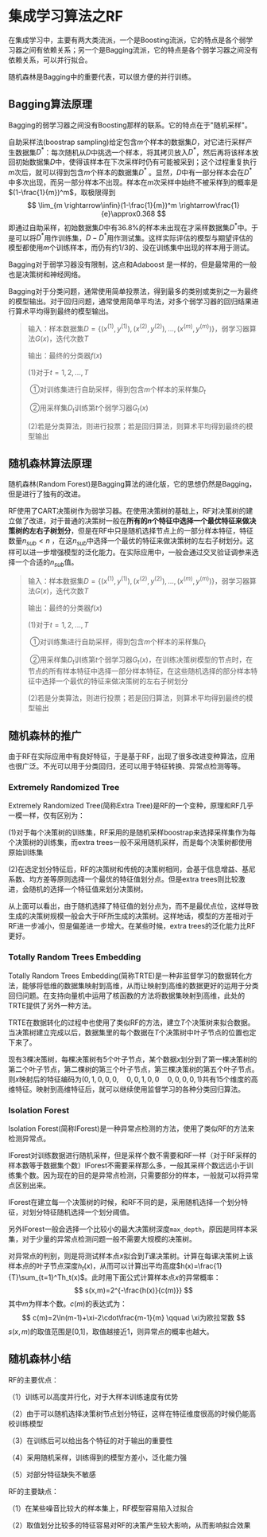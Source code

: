 # 集成学习算法之RF

在集成学习中，主要有两大类流派，一个是Boosting流派，它的特点是各个弱学习器之间有依赖关系；另一个是Bagging流派，它的特点是各个弱学习器之间没有依赖关系，可以并行拟合。

随机森林是Bagging中的重要代表，可以很方便的并行训练。





## Bagging算法原理

Bagging的弱学习器之间没有Boosting那样的联系。它的特点在于"随机采样"。

自助采样法(boostrap sampling)给定包含$m$个样本的数据集$D$，对它进行采样产生数据集$D^*$：每次随机从$D$中挑选一个样本，将其拷贝放入$D^*$，然后再将该样本放回初始数据集$D$中，使得该样本在下次采样时仍有可能被采到；这个过程重复执行$m$次后，就可以得到包含$m$个样本的数据集$D^*$ 。显然，$D$中有一部分样本会在$D^*$中多次出现，而另一部分样本不出现。样本在$m$次采样中始终不被采样到的概率是$(1-\frac{1}{m})^m$，取极限得到
$$
\lim_{m \rightarrow\infin}(1-\frac{1}{m})^m \rightarrow\frac{1}{e}\approx0.368
$$
即通过自助采样，初始数据集$D$中有$36.8\%$的样本未出现在才采样数据集$D^*$中。于是可以将$D^*$用作训练集，$D-D^*$用作测试集。这样实际评估的模型与期望评估的模型都使用$m$个训练样本，而仍有约$1/3$的、没在训练集中出现的样本用于测试。

Bagging对于弱学习器没有限制，这点和Adaboost 是一样的，但是最常用的一般也是决策树和神经网络。

Bagging对于分类问题，通常使用简单投票法，得到最多的类别或类别之一为最终的模型输出。对于回归问题，通常使用简单平均法，对多个弱学习器的回归结果进行算术平均得到最终的模型输出。

> 输入：样本数据集$D=\{(x^{(1)},y^{(1)}),(x^{(2)},y^{(2)}),...,(x^{(m)},y^{(m)}) \}$，弱学习器算法$G(x)$，迭代次数$T$
>
> 输出：最终的分类器$f(x)$
>
> (1)对于$t=1,2,...,T$
>
> ​	①对训练集进行自助采样，得到包含$m$个样本的采样集$D_t$
>
> ​	②用采样集$D_t$训练第$t$个弱学习器$G_t(x)$
>
> (2)若是分类算法，则进行投票；若是回归算法，则算术平均得到最终的模型输出





## 随机森林算法原理

随机森林(Random Forest)是Bagging算法的进化版，它的思想仍然是Bagging，但是进行了独有的改进。

RF使用了CART决策树作为弱学习器。在使用决策树的基础上，RF对决策树的建立做了改进，对于普通的决策树一般在**所有的$n$个特征中选择一个最优特征来做决策树的左右子树划分**，但是在RF中只是随机选择节点上的一部分样本特征，特征数量$n_{sub}<n$ ，在这$n_{sub}$中选择一个最优的特征来做决策树的左右子树划分。这样可以进一步增强模型的泛化能力。在实际应用中，一般会通过交叉验证调参来选择一个合适的$n_{sub}$值。

> 输入：样本数据集$D=\{(x^{(1)},y^{(1)}),(x^{(2)},y^{(2)}),...,(x^{(m)},y^{(m)}) \}$，弱学习器算法$G(x)$，迭代次数$T$
>
> 输出：最终的分类器$f(x)$
>
> (1)对于$t=1,2,...,T$
>
> ​	①对训练集进行自助采样，得到包含$m$个样本的采样集$D_t$
>
> ​	②用采样集$D_t$训练第$t$个弱学习器$G_t(x)$，在训练决策树模型的节点时，在节点的所有样本特征中选择一部分样本特征，在这些随机选择的部分样本特征中选择一个最优的特征来做决策树的左右子树划分
>
> (2)若是分类算法，则进行投票；若是回归算法，则算术平均得到最终的模型输出





## 随机森林的推广

由于RF在实际应用中有良好特征，于是基于RF，出现了很多改进变种算法，应用也很广泛。不光可以用于分类回归，还可以用于特征转换、异常点检测等等。

### Extremely Randomized Tree

 Extremely Randomized Tree(简称Extra Tree)是RF的一个变种，原理和RF几乎一模一样，仅有区别为：

(1)对于每个决策树的训练集，RF采用的是随机采样boostrap来选择采样集作为每个决策树的训练集，而extra trees一般不采用随机采样，而是每个决策树都使用原始训练集

(2)在选定划分特征后，RF的决策树和传统的决策树相同，会基于信息增益、基尼系数、均方差等原则选择一个最优的特征值划分点。但是extra trees则比较激进，会随机的选择一个特征值来划分决策树。

从上面可以看出，由于随机选择了特征值的划分点为，而不是最优点位，这样导致生成的决策树规模一般会大于RF所生成的决策树。这样地话，模型的方差相对于RF进一步减小，但是偏差进一步增大。在某些时候，extra trees的泛化能力比RF更好。



### Totally Random Trees Embedding

Totally Random Trees Embedding(简称TRTE)是一种非监督学习的数据转化方法，能够将低维的数据集映射到高维，从而让映射到高维的数据更好的运用于分类回归问题。在支持向量机中运用了核函数的方法将数据集映射到高维，此处的TRTE提供了另外一种方法。

TRTE在数据转化的过程中也使用了类似RF的方法，建立$T$个决策树来拟合数据。当决策树建立完成以后，数据集里的每个数据在$T$个决策树中叶子节点的位置也定下来了。

现有3棵决策树，每棵决策树有5个叶子节点，某个数据$x$划分到了第一棵决策树的第二个叶子节点，第二棵树的第三个叶子节点，第三棵决策树的第五个叶子节点。则$x$映射后的特征编码为$(0,1,0,0,0, \quad 0,0,1,0,0 \quad 0,0,0,0,1)$共有15个维度的高维特征。映射到高维特征后，就可以继续使用监督学习的各种分类回归算法。



### Isolation Forest

Isolation Forest(简称IForest)是一种异常点检测的方法，使用了类似RF的方法来检测异常点。

IForest对训练数据进行随机采样，但是采样个数不需要和RF一样（对于RF采样的样本数等于数据集个数）IForest不需要采样那么多，一般其采样个数远远小于训练集个数。因为现在的目的是异常点检测，只需要部分的样本，一般就可以将异常点区别出来。

IForest在建立每一个决策树的时候，和RF不同的是，采用随机选择一个划分特征，对划分特征随机选择一个划分阈值。

另外IForest一般会选择一个比较小的最大决策树深度`max_depth`，原因是同样本采集，对于少量的异常点检测问题一般不需要大规模的决策树。

对异常点的判别，则是将测试样本点$x$拟合到$T$课决策树。计算在每课决策树上该样本点的叶子节点深度$h_t(x)$，从而可以计算出平均高度$h(x)=\frac{1}{T}\sum_{t=1}^Th_t(x)$。此时用下面公式计算样本点$x$的异常概率：
$$
s(x,m)=2^{-\frac{h(x)}{c(m)}}
$$
其中$m$为样本个数。$c(m)$的表达式为：
$$
c(m)=2\ln(m-1)+\xi-2\cdot\frac{m-1}{m} \qquad \xi为欧拉常数
$$
$s(x,m)$的取值范围是[0,1]，取值越接近1，则异常点的概率也越大。





## 随机森林小结

RF的主要优点：

（1）训练可以高度并行化，对于大样本训练速度有优势

（2）由于可以随机选择决策树节点划分特征，这样在特征维度很高的时候仍能高校训练模型

（3）在训练后可以给出各个特征的对于输出的重要性

（4）采用随机采样，训练得到的模型方差小，泛化能力强

（5）对部分特征缺失不敏感

 RF的主要缺点：

（1）在某些噪音比较大的样本集上，RF模型容易陷入过拟合

（2）取值划分比较多的特征容易对RF的决策产生较大影响，从而影响拟合效果

 